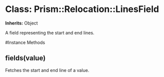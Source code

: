 # Class: Prism::Relocation::LinesField
**Inherits:** Object
    

A field representing the start and end lines.



#Instance Methods
## fields(value) [](#method-i-fields)
Fetches the start and end line of a value.

